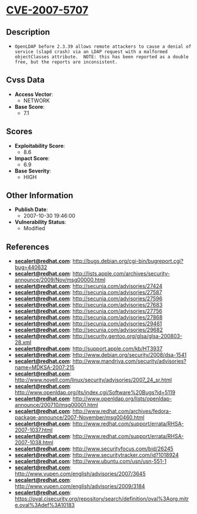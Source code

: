 
# [CVE-2007-5707](https://cve.mitre.org/cgi-bin/cvename.cgi?name=CVE-2007-5707)

## Description

- `OpenLDAP before 2.3.39 allows remote attackers to cause a denial of service (slapd crash) via an LDAP request with a malformed objectClasses attribute.  NOTE: this has been reported as a double free, but the reports are inconsistent.`

## Cvss Data

- **Access Vector**:
  - NETWORK
- **Base Score**:
  - 7.1

## Scores

- **Exploitability Score**:
  - 8.6
- **Impact Score**:
  - 6.9
- **Base Severity**:
  - HIGH

## Other Information

- **Publish Date**:
  - 2007-10-30 19:46:00
- **Vulnerability Status**:
  - Modified

## References

- **secalert@redhat.com**: http://bugs.debian.org/cgi-bin/bugreport.cgi?bug=440632
- **secalert@redhat.com**: http://lists.apple.com/archives/security-announce/2009/Nov/msg00000.html
- **secalert@redhat.com**: http://secunia.com/advisories/27424
- **secalert@redhat.com**: http://secunia.com/advisories/27587
- **secalert@redhat.com**: http://secunia.com/advisories/27596
- **secalert@redhat.com**: http://secunia.com/advisories/27683
- **secalert@redhat.com**: http://secunia.com/advisories/27756
- **secalert@redhat.com**: http://secunia.com/advisories/27868
- **secalert@redhat.com**: http://secunia.com/advisories/29461
- **secalert@redhat.com**: http://secunia.com/advisories/29682
- **secalert@redhat.com**: http://security.gentoo.org/glsa/glsa-200803-28.xml
- **secalert@redhat.com**: http://support.apple.com/kb/HT3937
- **secalert@redhat.com**: http://www.debian.org/security/2008/dsa-1541
- **secalert@redhat.com**: http://www.mandriva.com/security/advisories?name=MDKSA-2007:215
- **secalert@redhat.com**: http://www.novell.com/linux/security/advisories/2007_24_sr.html
- **secalert@redhat.com**: http://www.openldap.org/its/index.cgi/Software%20Bugs?id=5119
- **secalert@redhat.com**: http://www.openldap.org/lists/openldap-announce/200710/msg00001.html
- **secalert@redhat.com**: http://www.redhat.com/archives/fedora-package-announce/2007-November/msg00460.html
- **secalert@redhat.com**: http://www.redhat.com/support/errata/RHSA-2007-1037.html
- **secalert@redhat.com**: http://www.redhat.com/support/errata/RHSA-2007-1038.html
- **secalert@redhat.com**: http://www.securityfocus.com/bid/26245
- **secalert@redhat.com**: http://www.securitytracker.com/id?1018924
- **secalert@redhat.com**: http://www.ubuntu.com/usn/usn-551-1
- **secalert@redhat.com**: http://www.vupen.com/english/advisories/2007/3645
- **secalert@redhat.com**: http://www.vupen.com/english/advisories/2009/3184
- **secalert@redhat.com**: https://oval.cisecurity.org/repository/search/definition/oval%3Aorg.mitre.oval%3Adef%3A10183
